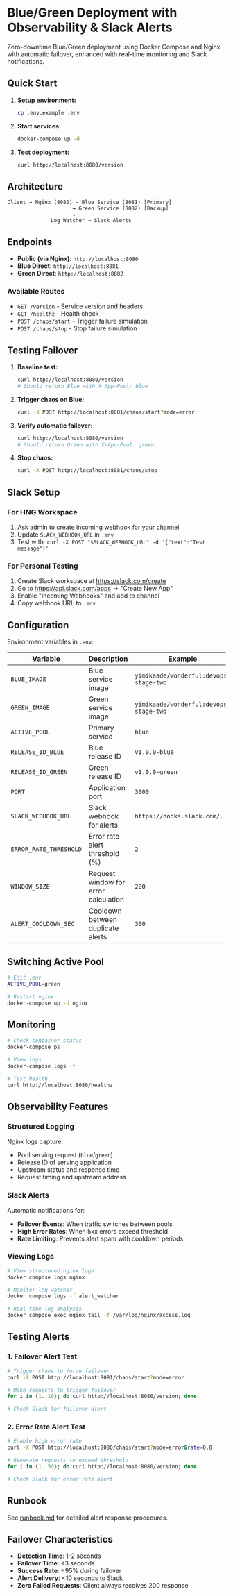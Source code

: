 # Blue/Green Deployment with Observability & Slack Alerts

Zero-downtime Blue/Green deployment using Docker Compose and Nginx with automatic failover, enhanced with real-time monitoring and Slack notifications.

## Quick Start

1. **Setup environment:**
   ```bash
   cp .env.example .env
   ```

2. **Start services:**
   ```bash
   docker-compose up -d
   ```

3. **Test deployment:**
   ```bash
   curl http://localhost:8080/version
   ```

## Architecture

```
Client → Nginx (8080) → Blue Service (8081) [Primary]
                     → Green Service (8082) [Backup]
                     ↓
              Log Watcher → Slack Alerts
```

## Endpoints

- **Public (via Nginx)**: `http://localhost:8080`
- **Blue Direct**: `http://localhost:8081` 
- **Green Direct**: `http://localhost:8082`

### Available Routes
- `GET /version` - Service version and headers
- `GET /healthz` - Health check
- `POST /chaos/start` - Trigger failure simulation
- `POST /chaos/stop` - Stop failure simulation

## Testing Failover

1. **Baseline test:**
   ```bash
   curl http://localhost:8080/version
   # Should return Blue with X-App-Pool: blue
   ```

2. **Trigger chaos on Blue:**
   ```bash
   curl -X POST http://localhost:8081/chaos/start?mode=error
   ```

3. **Verify automatic failover:**
   ```bash
   curl http://localhost:8080/version
   # Should return Green with X-App-Pool: green
   ```

4. **Stop chaos:**
   ```bash
   curl -X POST http://localhost:8081/chaos/stop
   ```

## Slack Setup

### For HNG Workspace
1. Ask admin to create incoming webhook for your channel
2. Update `SLACK_WEBHOOK_URL` in `.env`
3. Test with: `curl -X POST "$SLACK_WEBHOOK_URL" -d '{"text":"Test message"}'`

### For Personal Testing
1. Create Slack workspace at https://slack.com/create
2. Go to https://api.slack.com/apps → "Create New App"
3. Enable "Incoming Webhooks" and add to channel
4. Copy webhook URL to `.env`

## Configuration

Environment variables in `.env`:

| Variable | Description | Example |
|----------|-------------|---------|
| `BLUE_IMAGE` | Blue service image | `yimikaade/wonderful:devops-stage-two` |
| `GREEN_IMAGE` | Green service image | `yimikaade/wonderful:devops-stage-two` |
| `ACTIVE_POOL` | Primary service | `blue` |
| `RELEASE_ID_BLUE` | Blue release ID | `v1.0.0-blue` |
| `RELEASE_ID_GREEN` | Green release ID | `v1.0.0-green` |
| `PORT` | Application port | `3000` |
| `SLACK_WEBHOOK_URL` | Slack webhook for alerts | `https://hooks.slack.com/...` |
| `ERROR_RATE_THRESHOLD` | Error rate alert threshold (%) | `2` |
| `WINDOW_SIZE` | Request window for error calculation | `200` |
| `ALERT_COOLDOWN_SEC` | Cooldown between duplicate alerts | `300` |

## Switching Active Pool

```bash
# Edit .env
ACTIVE_POOL=green

# Restart nginx
docker-compose up -d nginx
```

## Monitoring

```bash
# Check container status
docker-compose ps

# View logs
docker-compose logs -f

# Test health
curl http://localhost:8080/healthz
```

## Observability Features

### Structured Logging
Nginx logs capture:
- Pool serving request (`blue`/`green`)
- Release ID of serving application
- Upstream status and response time
- Request timing and upstream address

### Slack Alerts
Automatic notifications for:
- **Failover Events**: When traffic switches between pools
- **High Error Rates**: When 5xx errors exceed threshold
- **Rate Limiting**: Prevents alert spam with cooldown periods

### Viewing Logs
```bash
# View structured nginx logs
docker compose logs nginx

# Monitor log watcher
docker compose logs -f alert_watcher

# Real-time log analysis
docker compose exec nginx tail -f /var/log/nginx/access.log
```

## Testing Alerts

### 1. Failover Alert Test
```bash
# Trigger chaos to force failover
curl -X POST http://localhost:8081/chaos/start?mode=error

# Make requests to trigger failover
for i in {1..10}; do curl http://localhost:8080/version; done

# Check Slack for failover alert
```

### 2. Error Rate Alert Test
```bash
# Enable high error rate
curl -X POST http://localhost:8080/chaos/start?mode=error&rate=0.8

# Generate requests to exceed threshold
for i in {1..50}; do curl http://localhost:8080/version; done

# Check Slack for error rate alert
```

## Runbook

See [runbook.md](runbook.md) for detailed alert response procedures.

## Failover Characteristics

- **Detection Time**: 1-2 seconds
- **Failover Time**: <3 seconds  
- **Success Rate**: ≥95% during failover
- **Alert Delivery**: <10 seconds to Slack
- **Zero Failed Requests**: Client always receives 200 response
